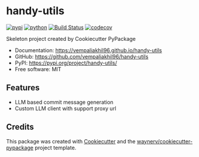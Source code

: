 # handy-utils


[![pypi](https://img.shields.io/pypi/v/handy-utils.svg)](https://pypi.org/project/handy-utils/)
[![python](https://img.shields.io/pypi/pyversions/handy-utils.svg)](https://pypi.org/project/handy-utils/)
[![Build Status](https://github.com/vempaliakhil96/handy-utils/actions/workflows/dev.yml/badge.svg)](https://github.com/vempaliakhil96/handy-utils/actions/workflows/dev.yml)
[![codecov](https://codecov.io/gh/vempaliakhil96/handy-utils/branch/main/graphs/badge.svg)](https://codecov.io/github/vempaliakhil96/handy-utils)



Skeleton project created by Cookiecutter PyPackage


* Documentation: <https://vempaliakhil96.github.io/handy-utils>
* GitHub: <https://github.com/vempaliakhil96/handy-utils>
* PyPI: <https://pypi.org/project/handy-utils/>
* Free software: MIT


## Features

* LLM based commit message generation
* Custom LLM client with support proxy url

## Credits

This package was created with [Cookiecutter](https://github.com/audreyr/cookiecutter) and the [waynerv/cookiecutter-pypackage](https://github.com/waynerv/cookiecutter-pypackage) project template.
